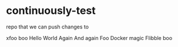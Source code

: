 continuously-test
=================
repo that we can push changes to

xfoo
boo
Hello
World
Again
And again
Foo
Docker magic
Flibble
boo
